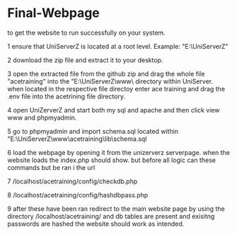 # Final-Webpage


to get the website to run successfully on your system. 

1 ensure that UniServerZ is located at a root level. Example: "E:\UniServerZ\" 

2 download the zip file and extract it to your desktop.

3 open the extracted file from the github zip  and drag the whole file "acetraining" into the "E:\UniServerZ\www\ directory within UniServer. when located in the respective file directoy enter ace training and drag the .env file into the acetrining file directory.

4 open UniZerverZ and start both my sql and apache and then click view www and phpmyadmin.

5 go to phpmyadmin and import schema.sql located within "E:\UniServerZ\www\acetraining\lib\schema.sql

6 load the webpage by opening it from the unizerverz serverpage. when the website loads the index.php should show. but before all logic can these commands but be ran i the url

7 /localhost/acetraining/config/checkdb.php

8 /localhost/acetraining/config/hashdbpass.php

9 after these have been ran redirect to the main website page by using the directory
/localhost/acetraining/
and db tables are present and exisitng passwords are hashed the website should work as intended.



